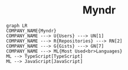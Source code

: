 <h1 align="center">Myndr</h1>

```mermaid
graph LR
COMPANY_NAME{Myndr}
COMPANY_NAME ---> U{Users} ---> UN[1]
COMPANY_NAME ---> R{Repositories} ---> RN[2]
COMPANY_NAME ---> G{Gists} ---> GN[7]
COMPANY_NAME ---> ML{Most Used<br>Languages}
ML --> TypeScript[TypeScript]
ML --> JavaScript[JavaScript]
```
